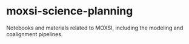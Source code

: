 # moxsi-science-planning

Notebooks and materials related to MOXSI, including the modeling and coalignment pipelines.